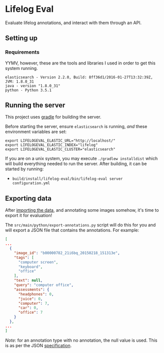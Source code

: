 # Lifelog Eval

Evaluate lifelog annotations, and interact with them through an API.

## Setting up

### Requirements

YYMV, however, these are the tools and libraries I used in order to get
this system running.

```
elasticsearch - Version 2.2.0, Build: 8ff36d1/2016-01-27T13:32:39Z, JVM: 1.8.0_31
java - version "1.8.0_31"
python - Python 3.5.1
```

## Running the server

This project uses [gradle](https://gradle.org/) for building the server.

Before starting the server, ensure `elasticsearch` is running, _and_ 
these environment variables are set:

```
export LIFELOGEVAL_ELASTIC_URL="http://localhost/"
export LIFELOGEVAL_ELASTIC_INDEX="lifelog"
export LIFELOGEVAL_ELASTIC_CLUSTER="elasticsearch"
```

If you are on a unix system, you may execute `./gradlew installdist` 
which will build everything needed to run the server. After building, 
it can be started by running:

 - `build/install/lifelog-eval/bin/lifelog-eval server configuration.yml`

## Exporting data

After [importing the data](https://github.com/hscells/lifelog-sampling#importing-the-data),
and annotating some images somehow, it's time to export it for 
evaluation!

The `src/main/python/export-annotations.py` script will do this for you
and will export a JSON file that contains the annotations. For example:

```json
[
...
  {
    "image_id": "b00000782_21i6bq_20150218_151313e",
    "tags": [
      "computer screen",
      "keyboard",
      "office"
    ],
    "text": null,
    "query": "computer office",
    "assessments": {
      "headphones": 0,
      "juice": 0,
      "computer": 7,
      "car": 0,
      "office": 7
    }
  },
...
]
```

_Note_: for an annotation type with no annotation, the null value is
used. This is as per the JSON [specification](http://www.json.org/).